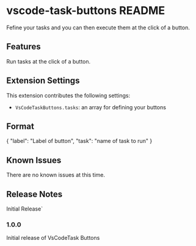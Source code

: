 # vscode-task-buttons README

Fefine your tasks and you can then execute them at the click of a button.

## Features

Run tasks at the click of a button.

## Extension Settings

This extension contributes the following settings:

* `VsCodeTaskButtons.tasks`: an array for defining your buttons

## Format

{
    "label": "Label of button",
    "task": "name of task to run"
}

## Known Issues

There are no known issues at this time.

## Release Notes

Initial Release`

### 1.0.0

Initial release of VsCodeTask Buttons
